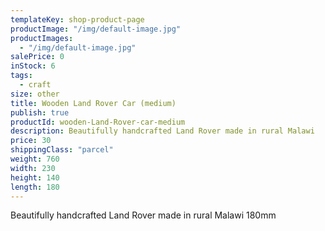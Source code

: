 ```yaml
---
templateKey: shop-product-page
productImage: "/img/default-image.jpg"
productImages:
  - "/img/default-image.jpg"
salePrice: 0
inStock: 6
tags:
  - craft
size: other
title: Wooden Land Rover Car (medium)
publish: true
productId: wooden-Land-Rover-car-medium
description: Beautifully handcrafted Land Rover made in rural Malawi
price: 30
shippingClass: "parcel"
weight: 760
width: 230
height: 140
length: 180
---
```


Beautifully handcrafted Land Rover made in rural Malawi 180mm
